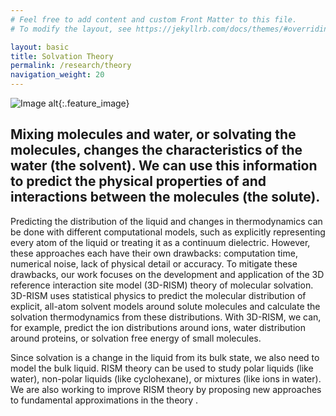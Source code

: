 ```yaml
---
# Feel free to add content and custom Front Matter to this file.
# To modify the layout, see https://jekyllrb.com/docs/themes/#overriding-theme-defaults

layout: basic
title: Solvation Theory
permalink: /research/theory
navigation_weight: 20
---
```


![Image alt](/research/theory.png "solvation theory"){:.feature_image}
## Mixing molecules and water, or solvating the molecules, changes the characteristics of the water (the solvent). We can use this information to predict the physical properties of and interactions between the molecules (the solute).
<!--end excerpt-->
Predicting the distribution of the liquid and changes in thermodynamics can be done with different computational models, such as explicitly representing every atom of the liquid or treating it as a continuum dielectric. However, these approaches each have their own drawbacks: computation time, numerical noise, lack of physical detail or accuracy. To mitigate these drawbacks, our work focuses on the development and application of the 3D reference interaction site model (3D-RISM) theory of molecular solvation. 3D-RISM uses statistical physics to predict the molecular distribution of explicit, all-atom solvent models around solute molecules and calculate the solvation thermodynamics from these distributions. With 3D-RISM, we can, for example, predict the ion distributions around ions, water distribution around proteins, or solvation free energy of small molecules.

Since solvation is a change in the liquid from its bulk state, we also need to model the bulk liquid. RISM theory can be used to study polar liquids (like water), non-polar liquids (like cyclohexane), or mixtures (like ions in water). We are also working to improve RISM theory by proposing new approaches to fundamental approximations in the theory .

